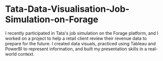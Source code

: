 # Tata-Data-Visualisation-Job-Simulation-on-Forage
I recently participated in Tata's job simulation on the Forage platform, and I worked on a project to help a retail client review their revenue data to prepare for the future. I created data visuals, practiced using Tableau and PowerBI to represent information, and built my presentation skills in a real-world context.
